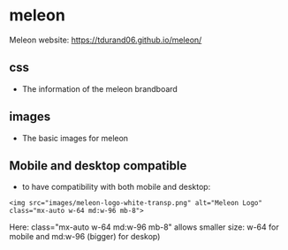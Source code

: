 # meleon
Meleon website: https://tdurand06.github.io/meleon/

## css
- The information of the meleon brandboard

## images
- The basic images for meleon

## Mobile and desktop compatible

- to have compatibility with both mobile and desktop:

  
`<img src="images/meleon-logo-white-transp.png" alt="Meleon Logo" class="mx-auto w-64 md:w-96 mb-8">`

Here:  class="mx-auto w-64 md:w-96 mb-8" allows smaller size: w-64 for mobile and md:w-96 (bigger) for deskop)
